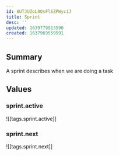 ```yaml
---
id: 8UTJUZoL8QsFlSZPWyciJ
title: Sprint
desc: ''
updated: 1639779913590
created: 1637969559591
---
```


## Summary

A sprint describes when we are doing a task

## Values

### sprint.active
![[tags.sprint.active]]

### sprint.next
![[tags.sprint.next]]

<!-- ### sprint.backlog

Part of an upcoming sprint
[[tags.sprint.backlog.month]]
[[tags.sprint.backlog.quarter]]
[[tags.sprint.backlog.year]]

### sprint.icebox
![[tags.sprint.icebox]]

### sprint.crop
![[tags.sprint.crop]] -->
